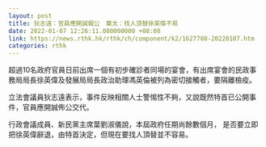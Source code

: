 ```yaml
---
layout: post
title: 狄志遠：官員應開誠報公　葉太：找人頂替徐英偉不易
date: 2022-01-07 12:26:11.000000000 +08:00
link: https://news.rthk.hk/rthk/ch/component/k2/1627780-20220107.htm
categories: rthk
---
```


超過10名政府官員日前出席一個有初步確診者同場的宴會，有出席宴會的民政事務局局長徐英偉及發展局局長政治助理馮英倫被列為密切接觸者，要隔離檢疫。

立法會議員狄志遠表示，事件反映相關人士警惕性不夠，又說既然特首已公開事件，官員應開誠佈公交代。

行政會議成員、新民黨主席葉劉淑儀說，本屆政府任期尚餘數個月， 是否要立即把徐英偉辭退，由特首決定，但現在要找人頂替並不容易。
